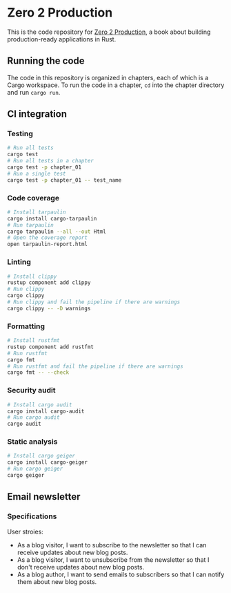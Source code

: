 # Zero 2 Production

This is the code repository for [Zero 2 Production](https://www.zero2prod.com/), a book about building production-ready applications in Rust.

## Running the code

The code in this repository is organized in chapters, each of which is a Cargo workspace. To run the code in a chapter, `cd` into the chapter directory and run `cargo run`.

## CI integration

### Testing

```bash
# Run all tests
cargo test
# Run all tests in a chapter
cargo test -p chapter_01
# Run a single test
cargo test -p chapter_01 -- test_name
```

### Code coverage

```bash 
# Install tarpaulin
cargo install cargo-tarpaulin
# Run tarpaulin
cargo tarpaulin --all --out Html
# Open the coverage report
open tarpaulin-report.html
```

### Linting

```bash
# Install clippy
rustup component add clippy
# Run clippy
cargo clippy
# Run clippy and fail the pipeline if there are warnings
cargo clippy -- -D warnings
```

### Formatting

```bash 
# Install rustfmt
rustup component add rustfmt
# Run rustfmt
cargo fmt
# Run rustfmt and fail the pipeline if there are warnings
cargo fmt -- --check
```

### Security audit

```bash
# Install cargo audit
cargo install cargo-audit
# Run cargo audit
cargo audit
```

### Static analysis

```bash
# Install cargo geiger
cargo install cargo-geiger
# Run cargo geiger
cargo geiger
```

## Email newsletter

### Specifications

User stroies:
-   As a blog visitor, I want to subscribe to the newsletter so that I can receive updates about new blog posts.
-  As a blog visitor, I want to unsubscribe from the newsletter so that I don't receive updates about new blog posts.
- As a blog author, I want to send emails to subscribers so that I can notify them about new blog posts.




